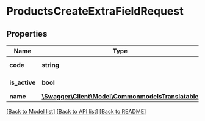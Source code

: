# ProductsCreateExtraFieldRequest

## Properties
Name | Type | Description | Notes
------------ | ------------- | ------------- | -------------
**code** | **string** | code of the extra field | [optional] 
**is_active** | **bool** | Is the field active? | [optional] 
**name** | [**\Swagger\Client\Model\CommonmodelsTranslatable**](CommonmodelsTranslatable.md) |  | [optional] 

[[Back to Model list]](../README.md#documentation-for-models) [[Back to API list]](../README.md#documentation-for-api-endpoints) [[Back to README]](../README.md)


